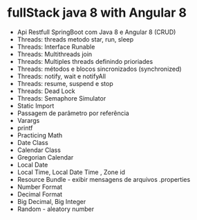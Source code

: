 # fullStack  java 8 with Angular 8 

- Api Restfull SpringBoot com Java 8 e Angular 8 (CRUD)
- Threads: threads metodo star, run, sleep
- Threads: Interface Runable
- Threads: Multithreads join
- Threads: Multiples threads definindo prioriades
- Threads: métodos e blocos sincronizados (synchronized)
- Threads: notify, wait e notifyAll
- Threads: resume, suspend e stop
- Threads: Dead Lock
- Threads: Semaphore Simulator
- Static Import
- Passagem de parâmetro por referência
- Varargs
- printf
- Practicing Math
- Date Class
- Calendar Class
- Gregorian Calendar
- Local Date
- Local Time, Local Date Time , Zone id
- Resource Bundle - exibir mensagens de arquivos .properties
- Number Format 
- Decimal Format
- Big Decimal, Big Integer
- Random - aleatory number
